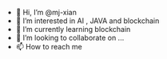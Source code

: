 - 👋 Hi, I’m @mj-xian
- 👀 I’m interested in AI , JAVA and blockchain
- 🌱 I’m currently learning blockchain
- 💞️ I’m looking to collaborate on ...
- 📫 How to reach me 

<!---
mj-xian/mj-xian is a ✨ special ✨ repository because its `README.md` (this file) appears on your GitHub profile.
You can click the Preview link to take a look at your changes.
--->

